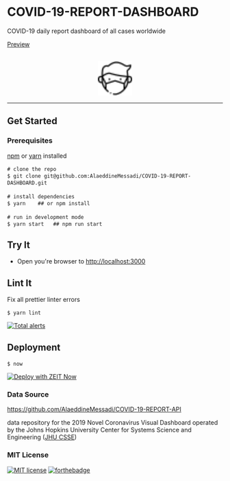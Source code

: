 # COVID-19-REPORT-DASHBOARD
COVID-19 daily report dashboard of all cases worldwide

[Preview](https://covid-19-two-blush.now.sh/)

<div align="center">
	<br> <img src="/public/favicon-32x32.png" width="80px"> <br> <hr>
</div>


## Get Started

### Prerequisites
 [npm](https://www.npmjs.com/get-npm) or [yarn](https://yarnpkg.com/en/docs/install) installed

```shell
# clone the repo
$ git clone git@github.com:AlaeddineMessadi/COVID-19-REPORT-DASHBOARD.git

# install dependencies
$ yarn    ## or npm install

# run in development mode
$ yarn start   ## npm run start

```


## Try It
* Open you're browser to [http://localhost:3000](http://localhost:3000)

## Lint It

Fix all prettier linter errors

```shell
$ yarn lint
```

[![Total alerts](https://img.shields.io/lgtm/alerts/g/AlaeddineMessadi/COVID-19-REPORT-DASHBOARD.svg?logo=lgtm&logoWidth=18)](https://lgtm.com/projects/g/AlaeddineMessadi/COVID-19-REPORT-DASHBOARD/alerts/)

## Deployment

```shell
$ now
```
[![Deploy with ZEIT Now](https://zeit.co/button)](https://deploy.now.sh/?repo=https://github.com/AlaeddineMessadi/COVID-19-REPORT-DASHBOARD)

### Data Source

https://github.com/AlaeddineMessadi/COVID-19-REPORT-API


data repository for the 2019 Novel Coronavirus Visual Dashboard operated by the Johns Hopkins University Center for Systems Science and Engineering ([JHU CSSE](https://github.com/CSSEGISandData/COVID-19))

### MIT License

[![MIT license](https://img.shields.io/badge/License-MIT-blue.svg)](https://lbesson.mit-license.org/) 
[![forthebadge](https://forthebadge.com/images/badges/built-with-love.svg)](https://github.com/AlaeddineMessadi)

